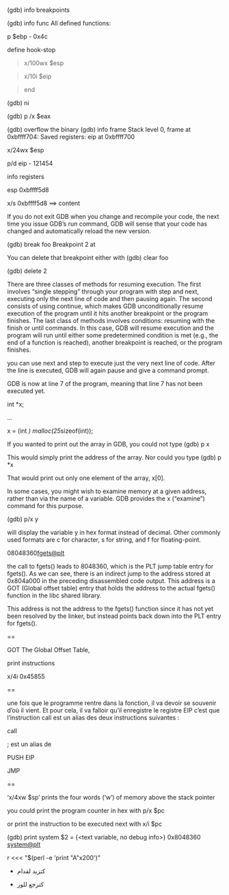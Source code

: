 (gdb) info breakpoints

(gdb) info func
All defined functions:

p $ebp - 0x4c

define hook-stop

>x/100wx $esp

>x/10i $eip

>end

(gdb) ni

(gdb) p /x $eax




(gdb) overflow the binary
(gdb) info frame
Stack level 0, frame at 0xbffff704:
 Saved registers:
  eip at 0xbffff700

x/24wx $esp

p/d eip - 121454



info registers

esp            0xbffff5d8

x/s 0xbffff5d8 ==> content 


If you do not exit GDB when you change and recompile your code, the next time you issue GDB’s run command, GDB will sense that your code has changed and automatically reload the new version.


(gdb) break foo
Breakpoint 2 at

You can delete that breakpoint either with
(gdb) clear foo

(gdb) delete 2



There are three classes of methods for resuming execution. The first involves “single stepping” through your program with step and next, executing only the next line of code and then pausing again. The second consists of using continue, which makes GDB unconditionally resume execution of the program until it hits another breakpoint or the program finishes. The last class of methods involves conditions: resuming with the finish or until commands. In this case, GDB will resume execution and the program will run until either some predetermined condition is met (e.g., the end of a function is reached), another breakpoint is reached, or the program finishes.

 you can use next and step to execute just the very next line of code. After the line is executed, GDB will again pause and give a command prompt.

GDB is now at line 7 of the program, meaning that line 7 has not been executed yet.


int *x;

...

x = (int *) malloc(25*sizeof(int));

If you wanted to print out the array in GDB, you could not type
(gdb) p x

This would simply print the address of the array. Nor could you type
(gdb) p *x

That would print out only one element of the array, x[0]. 



In some cases, you might wish to examine memory at a given address, rather than via the name of a variable. GDB provides the x (“examine”) command for this purpose. 

(gdb) p/x y

will display the variable y in hex format instead of decimal. Other commonly used formats are c for character, s for string, and f for floating-point.


08048360<fgets@plt>

the call to fgets() leads to 8048360, which is the PLT jump table entry for fgets(). As we can see, there is an indirect jump to the address stored at 0x804a000 in the preceding disassembled code output. This address is a GOT (Global offset table) entry that holds the address to the actual fgets() function in the libc
shared library.

This address is not the address to the fgets() function since it has not yet been resolved by the linker, but instead points back down into the PLT entry for fgets().

==


GOT The Global Offset Table,

print instructions

x/4i 0x45855


==

 une fois que le programme rentre dans la fonction, il va devoir se souvenir d’où il vient. Et pour cela, il va falloir qu’il enregistre le registre EIP
 c’est que l’instruction call est un alias des deux instructions suivantes :

call <adresse>
 
; est un alias de
 
PUSH EIP
 
JMP <adresse>

 ==
 

‘x/4xw $sp’ 
 prints the four words (‘w’) of memory above the stack pointer 

you could print the program counter in hex with
p/x $pc
 
or print the instruction to be executed next with
x/i $pc


(gdb) print system
$2 = {<text variable, no debug info>} 0x8048360 <system@plt>


r <<< "$(perl -e 'print "A"x200')"


- كتزيد لقدام
+ كترجع للور
